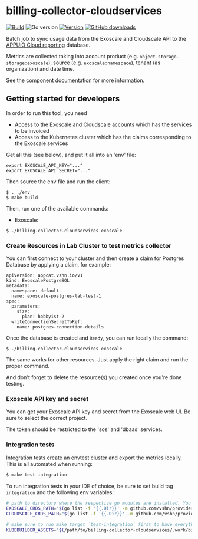 # billing-collector-cloudservices

[![Build](https://img.shields.io/github/workflow/status/vshn/billing-collector-cloudservices/Test)][build]
![Go version](https://img.shields.io/github/go-mod/go-version/vshn/billing-collector-cloudservices)
[![Version](https://img.shields.io/github/v/release/vshn/billing-collector-cloudservices)][releases]
[![GitHub downloads](https://img.shields.io/github/downloads/vshn/billing-collector-cloudservices/total)][releases]

[build]: https://github.com/vshn/billing-collector-cloudservices/actions?query=workflow%3ATest
[releases]: https://github.com/vshn/billing-collector-cloudservices/releases

Batch job to sync usage data from the Exoscale and Cloudscale API to the [APPUiO Cloud reporting](https://github.com/appuio/appuio-cloud-reporting/) database.

Metrics are collected taking into account product (e.g. `object-storage-storage:exoscale`), source (e.g. `exoscale:namespace`), tenant (as organization) and date time.

See the [component documentation](https://hub.syn.tools/billing-collector-cloudservices/index.html) for more information.

## Getting started for developers

In order to run this tool, you need
* Access to the Exoscale and Cloudscale accounts which has the services to be invoiced
* Access to the Kubernetes cluster which has the claims corresponding to the Exoscale services

Get all this (see below), and put it all into an 'env' file:

```
export EXOSCALE_API_KEY="..."
export EXOSCALE_API_SECRET="..."
```

Then source the env file and run the client:

```
$ . ./env
$ make build
```

Then, run one of the available commands:

* Exoscale:
```
$ ./billing-collector-cloudservices exoscale
```

### Create Resources in Lab Cluster to test metrics collector

You can first connect to your cluster and then create a claim for Postgres Database by applying a claim, for example:

```
apiVersion: appcat.vshn.io/v1
kind: ExoscalePostgreSQL
metadata:
  namespace: default
  name: exoscale-postgres-lab-test-1
spec:
  parameters:
    size:
      plan: hobbyist-2
  writeConnectionSecretToRef:
    name: postgres-connection-details
```

Once the database is created and `Ready`, you can run locally the command:
```
$ ./billing-collector-cloudservices exoscale
```

The same works for other resources. Just apply the right claim and run the proper command.

And don't forget to delete the resource(s) you created once you're done testing.

### Exoscale API key and secret

You can get your Exoscale API key and secret from the Exoscale web UI. Be sure to select the correct project.

The token should be restricted to the 'sos' and 'dbaas' services.

### Integration tests

Integration tests create an envtest cluster and export the metrics locally. This is all automated when running:

```bash
$ make test-integration
```

To run integration tests in your IDE of choice, be sure to set build tag `integration` and the following env variables:

```bash
# path to directory where the respective go modules are installed. You can also specify the path to the local clone of the respective repositories.
EXOSCALE_CRDS_PATH="$(go list -f '{{.Dir}}' -m github.com/vshn/provider-exoscale)/package/crds)"
CLOUDSCALE_CRDS_PATH="$(go list -f '{{.Dir}}' -m github.com/vshn/provider-cloudscale)/package/crds)"

# make sure to run make target `test-integration` first to have everything setup correctly.
KUBEBUILDER_ASSETS="$(/path/to/billing-collector-cloudservices/.work/bin/setup-envtest --bin-dir "/path/to/billing-collector-cloudservices/.work/bin" use -i -p path '1.24.x!')"
```

